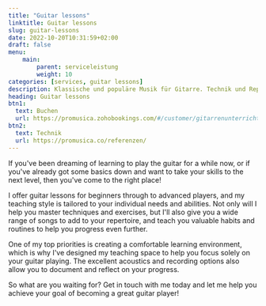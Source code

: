 ```yaml
---
title: "Guitar lessons"
linktitle: Guitar lessons
slug: guitar-lessons
date: 2022-10-20T10:31:59+02:00
draft: false
menu:
    main:
        parent: serviceleistung
        weight: 10
categories: [services, guitar lessons]
description: Klassische und populäre Musik für Gitarre. Technik und Repertoire.
heading: Guitar lessons
btn1:
  text: Buchen
  url: https://promusica.zohobookings.com/#/customer/gitarrenunterricht/
btn2:
  text: Technik
  url: https://promusica.co/referenzen/
---
```


If you've been dreaming of learning to play the guitar for a while now, or if you've already got some basics down and want to take your skills to the next level, then you've come to the right place!

I offer guitar lessons for beginners through to advanced players, and my teaching style is tailored to your individual needs and abilities. Not only will I help you master techniques and exercises, but I'll also give you a wide range of songs to add to your repertoire, and teach you valuable habits and routines to help you progress even further.

One of my top priorities is creating a comfortable learning environment, which is why I've designed my teaching space to help you focus solely on your guitar playing. The excellent acoustics and recording options also allow you to document and reflect on your progress.

So what are you waiting for? Get in touch with me today and let me help you achieve your goal of becoming a great guitar player!